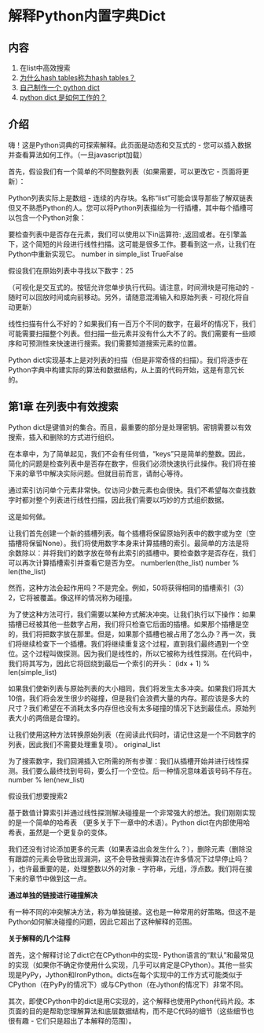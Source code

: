 # 解释Python内置字典Dict

## 内容

1. 在list中高效搜索
2. [为什么hash tables称为hash tables？](https://just-taking-a-ride.com/inside_python_dict/chapter2.html)
3. [自己制作一个 python dict](https://just-taking-a-ride.com/inside_python_dict/chapter3.html)
4. [python dict 是如何工作的？](https://just-taking-a-ride.com/inside_python_dict/chapter4.html)

## 介绍
嗨！这是Python词典的可探索解释。此页面是动态和交互式的 - 您可以插入数据并查看算法如何工作。（一旦javascript加载）

首先，假设我们有一个简单的不同整数列表（如果需要，可以更改它 - 页面将更新）：

Python列表实际上是数组 - 连续的内存块。名称“list”可能会误导那些了解双链表但又不熟悉Python的人。您可以将Python列表描绘为一行插槽，其中每个插槽可以包含一个Python对象：

要检查列表中是否存在元素，我们可以使用以下in运算符: ,返回或者。在引擎盖下，这个简短的片段进行线性扫描。这可能是很多工作。要看到这一点，让我们在Python中重新实现它。 number in simple_list TrueFalse

假设我们在原始列表中寻找以下数字：25

（可视化是交互式的。按钮允许您单步执行代码。请注意，时间滑块是可拖动的 - 随时可以回放时间或向前移动。另外，请随意混淆输入和原始列表 - 可视化将自动更新）

线性扫描有什么不好的？如果我们有一百万个不同的数字，在最坏的情况下，我们可能需要扫描整个列表。但扫描一些元素并没有什么大不了的。我们需要有一些顺序和可预测性来快速进行搜索。我们需要知道搜索元素的位置。

Python dict实现基本上是对列表的扫描（但是非常奇怪的扫描）。我们将逐步在Python字典中构建实际的算法和数据结构，从上面的代码开始，这是有意冗长的。

## 第1章 在列表中有效搜索
Python dict是键值对的集合。而且，最重要的部分是处理密钥。密钥需要以有效搜索，插入和删除的方式进行组织。

在本章中，为了简单起见，我们不会有任何值，“keys”只是简单的整数。因此，简化的问题是检查列表中是否存在数字，但我们必须快速执行此操作。我们将在接下来的章节中解决实际问题。但就目前而言，请耐心等待。

通过索引访问单个元素非常快。仅访问少数元素也会很快。我们不希望每次查找数字时都对整个列表进行线性扫描，因此我们需要以巧妙的方式组织数据。

这是如何做。

让我们首先创建一个新的插槽列表。每个插槽将保留原始列表中的数字或为空（空插槽将保留None）。我们将使用数字本身来计算插槽的索引。最简单的方法是将余数除以：并将我们的数字放在带有此索引的插槽中。要检查数字是否存在，我们可以再次计算插槽索引并查看它是否为空。 numberlen(the_list) number % len(the_list)

然而，这种方法会起作用吗？不是完全。例如，50将获得相同的插槽索引（3）2，它将被覆盖。像这样的情况称为碰撞。

为了使这种方法可行，我们需要以某种方式解决冲突。让我们执行以下操作：如果插槽已经被其他一些数字占用，我们将只检查它后面的插槽。如果那个插槽是空的，我们将把数字放在那里。但是，如果那个插槽也被占用了怎么办？再一次，我们将继续检查下一个插槽。我们将继续重复这个过程，直到我们最终遇到一个空位。这个过程叫做探测。因为我们是线性的，所以它被称为线性探测。在代码中，我们将其写为，因此它将回绕到最后一个索引的开头： (idx + 1) % len(simple_list)

如果我们使新列表与原始列表的大小相同，我们将发生太多冲突。如果我们将其大10倍，我们将会发生很少的碰撞，但是我们会浪费大量的内存。那应该是多大的尺寸？我们希望在不消耗太多内存但也没有太多碰撞的情况下达到最佳点。原始列表大小的两倍是合理的。

让我们使用这种方法转换原始列表（在阅读此代码时，请记住这是一个不同数字的列表，因此我们不需要处理重复项）。 original_list

为了搜索数字，我们回溯插入它所需的所有步骤：我们从插槽开始并进行线性探测。我们要么最终找到号码，要么打一个空位。后一种情况意味着该号码不存在。 number % len(new_list)

假设我们想要搜索2

基于数值计算索引并通过线性探测解决碰撞是一个非常强大的想法。我们刚刚实现的是一个简单的哈希表 （更多关于下一章中的术语）。Python dict在内部使用哈希表，虽然是一个更复杂的变体。

我们还没有讨论添加更多的元素（如果表溢出会发生什么？），删除元素（删除没有跟踪的元素会导致出现漏洞，这不会导致搜索算法在许多情况下过早停止吗？ ），也许最重要的是，处理整数以外的对象 - 字符串，元组，浮点数。我们将在接下来的章节中做到这一点。

**通过单独的链接进行碰撞解决**

有一种不同的冲突解决方法，称为单独链接。这也是一种常用的好策略。但这不是Python如何解决碰撞的问题，因此它超出了这种解释的范围。

**关于解释的几个注释**

首先，这个解释讨论了dict它在CPython中的实现- Python语言的“默认”和最常见的实现（如果你不确定你使用什么实现，几乎可以肯定是CPython）。其他一些实现是PyPy，Jython和IronPython。dicts在每个实现中的工作方式可能类似于CPython（在PyPy的情况下）或与CPython（在Jython的情况下）非常不同。

其次，即使CPython中的dict是用C实现的，这个解释也使用Python代码片段。本页面的目的是帮助您理解算法和底层数据结构，而不是C代码的细节（这些细节也很有趣 - 它们只是超出了本解释的范围）。

